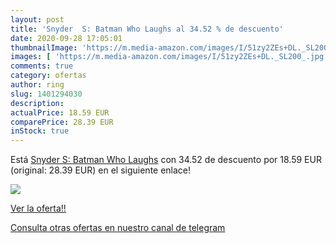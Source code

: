 ```yaml
---
layout: post
title: 'Snyder  S: Batman Who Laughs al 34.52 % de descuento'
date: 2020-09-28 17:05:01
thumbnailImage: 'https://m.media-amazon.com/images/I/51zy2ZEs+DL._SL200_.jpg'
images: [ 'https://m.media-amazon.com/images/I/51zy2ZEs+DL._SL200_.jpg' ]
comments: true
category: ofertas
author: ring
slug: 1401294030
description:
actualPrice: 18.59 EUR
comparePrice: 28.39 EUR
inStock: true
---
```


Está [Snyder  S: Batman Who Laughs](https://www.amazon.es/dp/1401294030/?tag=redken-21) con 34.52 de descuento por 18.59 EUR (original: 28.39 EUR) en el siguiente enlace!

[![](https://m.media-amazon.com/images/I/51zy2ZEs+DL._SL200_.jpg)](https://www.amazon.es/dp/1401294030/?tag=redken-21)

[Ver la oferta!!](https://www.amazon.es/dp/1401294030/?tag=redken-21)

[Consulta otras ofertas en nuestro canal de telegram](https://t.me/s/ofertas25)
